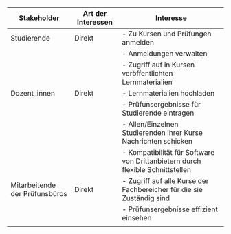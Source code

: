 | Stakeholder                    | Art der Interessen | Interesse                                                                      |
| ------------------------------ | ------------------ | ------------------------------------------------------------------------------ |
| Studierende                    | Direkt             | - Zu Kursen und Prüfungen anmelden                                             |
|                                |                    | - Anmeldungen verwalten                                                        |
|                                |                    | - Zugriff auf in Kursen veröffentlichten Lernmaterialien                       |
| Dozent_innen                   | Direkt             | - Lernmaterialien hochladen                                                    |
|                                |                    | - Prüfunsergebnisse für Studierende eintragen                                  |
|                                |                    | - Allen/Einzelnen Studierenden ihrer Kurse Nachrichten schicken                |
|                                |                    | - Kompatibilität für Software von Drittanbietern durch flexible Schnittstellen |
| Mitarbeitende der Prüfunsbüros | Direkt             | - Zugriff auf alle Kurse der Fachbereicher für die sie Zuständig sind          |
|                                |                    | - Prüfunsergebnisse effizient einsehen                                         |
	|                                |                    |                                                                                |
